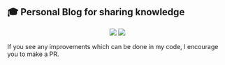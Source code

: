 ## 🎓 Personal Blog for sharing knowledge

<p align="center">
  <a href="https://codeclimate.com/github/rwasiak/blog-v2/maintainability"><img src="https://api.codeclimate.com/v1/badges/9e1f560408f442031104/maintainability" /></a>
  <a href="https://codeclimate.com/github/rwasiak/blog-v2/test_coverage"><img src="https://api.codeclimate.com/v1/badges/9e1f560408f442031104/test_coverage" /></a>
</p>
If you see any improvements which can be done in my code, I encourage you to make a PR.

